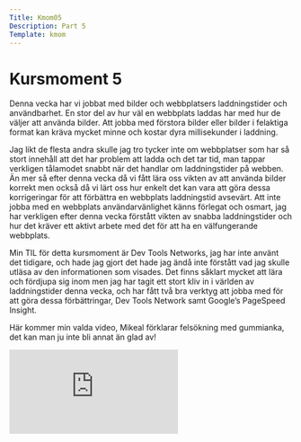 ```yaml
---
Title: Kmom05
Description: Part 5
Template: kmom
---
```


Kursmoment 5
==================

Denna vecka har vi jobbat med bilder och webbplatsers laddningstider och användbarhet. En stor del av hur väl en webbplats laddas har med hur de väljer att använda bilder. Att jobba med förstora bilder eller bilder i felaktiga format kan kräva mycket minne och kostar dyra millisekunder i laddning.

Jag likt de flesta andra skulle jag tro tycker inte om webbplatser som har så stort innehåll att det har problem att ladda och det tar tid, man tappar verkligen tålamodet snabbt när det handlar om laddningstider på webben. Än mer så efter denna vecka då vi fått lära oss vikten av att använda bilder korrekt men också då vi lärt oss hur enkelt det kan vara att göra dessa korrigeringar för att förbättra en webbplats laddningstid avsevärt. Att inte jobba med en webbplats användarvänlighet känns förlegat och osmart, jag har verkligen efter denna vecka förstått vikten av snabba laddningstider och hur det kräver ett aktivt arbete med det för att ha en välfungerande webbplats.

Min TIL för detta kursmoment är Dev Tools Networks, jag har inte använt det tidigare, och hade jag gjort det hade jag ändå inte förstått vad jag skulle utläsa av den informationen som visades. Det finns såklart mycket att lära och fördjupa sig inom men jag har tagit ett stort kliv in i världen av laddningstider denna vecka, och har fått två bra verktyg att jobba med för att göra dessa förbättringar, Dev Tools Network samt Google’s PageSpeed Insight.

Här kommer min valda video, Mikeal förklarar felsökning med gummianka, det kan man ju inte bli annat än glad av! 
<div class="embed-container">
    <iframe src="https://www.youtube.com/embed/eUBMCd7Tj6Q" frameborder="0" allowfullscreen></iframe>
</div>



